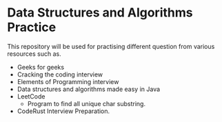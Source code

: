 # Data Structures and Algorithms Practice

This repository will be used for practising different question from various resources such as.

* Geeks for geeks
* Cracking the coding interview
* Elements of Programming interview
* Data structures and algorithms made easy in Java
* LeetCode
    * Program to find all unique char substring.
* CodeRust Interview Preparation.
